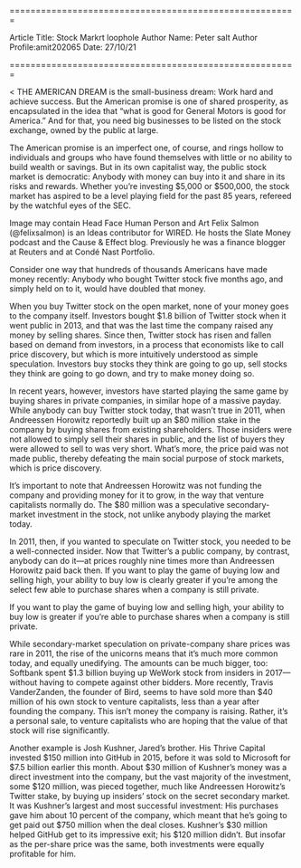 
=======================================================

Article Title: Stock Markrt loophole
Author Name: Peter salt
Author Profile:amit202065
Date: 27/10/21

=======================================================

<
THE AMERICAN DREAM is the small-business dream: Work hard and achieve success. But the American promise is one of shared prosperity, as encapsulated in the idea that “what is good for General Motors is good for America.” And for that, you need big businesses to be listed on the stock exchange, owned by the public at large.

The American promise is an imperfect one, of course, and rings hollow to individuals and groups who have found themselves with little or no ability to build wealth or savings. But in its own capitalist way, the public stock market is democratic: Anybody with money can buy into it and share in its risks and rewards. Whether you’re investing $5,000 or $500,000, the stock market has aspired to be a level playing field for the past 85 years, refereed by the watchful eyes of the SEC.

Image may contain Head Face Human Person and Art
Felix Salmon (@felixsalmon) is an Ideas contributor for WIRED. He hosts the Slate Money podcast and the Cause & Effect blog. Previously he was a finance blogger at Reuters and at Condé Nast Portfolio.

Consider one way that hundreds of thousands Americans have made money recently: Anybody who bought Twitter stock five months ago, and simply held on to it, would have doubled that money.

When you buy Twitter stock on the open market, none of your money goes to the company itself. Investors bought $1.8 billion of Twitter stock when it went public in 2013, and that was the last time the company raised any money by selling shares. Since then, Twitter stock has risen and fallen based on demand from investors, in a process that economists like to call price discovery, but which is more intuitively understood as simple speculation. Investors buy stocks they think are going to go up, sell stocks they think are going to go down, and try to make money doing so.

In recent years, however, investors have started playing the same game by buying shares in private companies, in similar hope of a massive payday. While anybody can buy Twitter stock today, that wasn’t true in 2011, when Andreessen Horowitz reportedly built up an $80 million stake in the company by buying shares from existing shareholders. Those insiders were not allowed to simply sell their shares in public, and the list of buyers they were allowed to sell to was very short. What’s more, the price paid was not made public, thereby defeating the main social purpose of stock markets, which is price discovery.

It’s important to note that Andreessen Horowitz was not funding the company and providing money for it to grow, in the way that venture capitalists normally do. The $80 million was a speculative secondary-market investment in the stock, not unlike anybody playing the market today.

In 2011, then, if you wanted to speculate on Twitter stock, you needed to be a well-connected insider. Now that Twitter’s a public company, by contrast, anybody can do it—at prices roughly nine times more than Andreessen Horowitz paid back then. If you want to play the game of buying low and selling high, your ability to buy low is clearly greater if you’re among the select few able to purchase shares when a company is still private.

If you want to play the game of buying low and selling high, your ability to buy low is greater if you’re able to purchase shares when a company is still private.

While secondary-market speculation on private-company share prices was rare in 2011, the rise of the unicorns means that it’s much more common today, and equally unedifying. The amounts can be much bigger, too: Softbank spent $1.3 billion buying up WeWork stock from insiders in 2017—without having to compete against other bidders. More recently, Travis VanderZanden, the founder of Bird, seems to have sold more than $40 million of his own stock to venture capitalists, less than a year after founding the company. This isn’t money the company is raising. Rather, it’s a personal sale, to venture capitalists who are hoping that the value of that stock will rise significantly.

Another example is Josh Kushner, Jared’s brother. His Thrive Capital invested $150 million into GitHub in 2015, before it was sold to Microsoft for $7.5 billion earlier this month. About $30 million of Kushner’s money was a direct investment into the company, but the vast majority of the investment, some $120 million, was pieced together, much like Andreessen Horowitz’s Twitter stake, by buying up insiders’ stock on the secret secondary market. It was Kushner’s largest and most successful investment: His purchases gave him about 10 percent of the company, which meant that he’s going to get paid out $750 million when the deal closes. Kushner’s $30 million helped GitHub get to its impressive exit; his $120 million didn’t. But insofar as the per-share price was the same, both investments were equally profitable for him.

